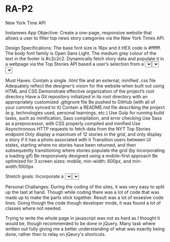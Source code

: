 # RA-P2
New York Time API

Instanews App
Objective: Create a one-page, responsive website that allows a user to filter top news story categories via the New York Times API.

Design Specifications:
The base font size is 16px and it HEX code is #ffffff.
The body font family is Open Sans Light.
The medium grey colour of the text in the footer is #c2c2c2.
Dynamically fetch story data and populate it in a webpage via the Top Stories API based a user’s selection from a <select> field
Resize the header area (i.e. logo plus <select>) so that it transitions from occupying the entire screen on page. Load to only auto height after the <select> field is changed (you will need jQuery for this)
Link each returned image to its URL on the NYT website

Must Haves:
Contain a single .html file and an external, minified .css file
Adequately reflect the designer’s vision for the website when built out using HTML and CSS
Demonstrate effective organization of the project’s root directory
Have a Git repository initialized in its root directory with an appropriately customized .gitignore file
Be pushed to GitHub (with all of your commits synced to it)
Contain a README.md file describing the project (e.g. technologies used, personal learnings, etc.)
Use Gulp for running build tasks, such as minification, Sass compilation, and error checking
Use Sass as a preprocessor, with CSS properly compiled and minified
Use Asynchronous HTTP requests to fetch data from the NYT Top Stories endpoint
Only display a maximum of 12 stories in the grid, and only display a story if it has a photo associated with it Transition users between UI states, starting where no stories have been returned, and then subsequently transitioning where stories populate the grid (by incorporating a loading gif)
Be responsively designed using a mobile-first approach Be optimized for 3 screen sizes: mobile, min-width: 600px, and min-width:1000px

Stretch goals:
Incorporate a <select> field with custom styles applied (you will need a jQuery plugin for this such as Heapbox)
Incorporate a combination of jQuery and CSS3-based animation to animate the movement of the header on the <select> change
Be sure to test your project completely in all major browsers (Chrome, Firefox, Safari, Opera, IE11) when you think you’re finished
Use CSS3 transitions to show and hide the article abstract on hover

Personal Challanges:
During the coding of the sites, it was very easy to split up the tast at hand. Though while coding there was a lot of code that was made up to make the parts stick together. Result was a lot of exsesive code lines. Going though the code though developer mode, it was found a lot of classes where not needed. 

Trying to write the whole page in javascript was not as hard as I thought it would be, though recommended to be done in jQuery. Many task where written out fully giving me a better understanding of what was exactly being done, rather then to relay on jQeury's shortcuts.

